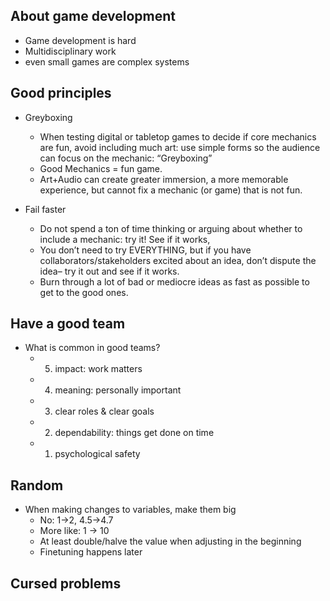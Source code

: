 
## About game development

* Game development is hard
* Multidisciplinary work
* even small games are complex systems

## Good principles

* Greyboxing
  * When testing digital or tabletop games to decide if core mechanics are fun, avoid including much art: use simple forms so the audience can focus on the mechanic: “Greyboxing”
  * Good Mechanics = fun game.
  * Art+Audio can create greater immersion, a more memorable experience, but cannot fix a mechanic (or game) that is not fun.

* Fail faster
  * Do not spend a ton of time thinking or arguing about whether to include a mechanic: try it! See if it works,  
  * You don’t need to try EVERYTHING, but if you have collaborators/stakeholders excited about an idea, don’t dispute the idea– try it out and see if it works.
  * Burn through a lot of bad or mediocre ideas as fast as possible to get to the good ones. 

## Have a good team

* What is common in good teams?
  * 5. impact: work matters
  * 4. meaning: personally important
  * 3. clear roles & clear goals
  * 2. dependability: things get done on time
  * 1. psychological safety

## Random

* When making changes to variables, make them big
  * No: 1->2, 4.5->4.7
  * More like: 1 -> 10
  * At least double/halve the value when adjusting in the beginning
  * Finetuning happens later

## Cursed problems
